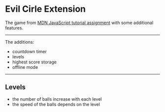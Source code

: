 # Evil Cirle Extension

The game from [MDN JavaScript tutorial assignment](https://developer.mozilla.org/en-US/docs/Learn/JavaScript/Objects/Adding_bouncing_balls_features) with some additional features.

-------------------------------------------

The additions:
- countdown timer
- levels
- highest score storage
- offline mode

-------------------------------------------

## Levels

- the number of balls increase with each level
- the speed of the balls depends on the level
